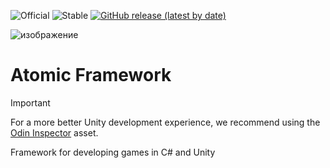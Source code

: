 ![Official](https://img.shields.io/badge/official-1D79AC)
![Stable](https://img.shields.io/badge/stable-5FBA27)
[![GitHub release (latest by date)](https://img.shields.io/github/v/release/starkre22/Atomic?color=red)](https://github.com/starkre22/Atomic/releases)

![изображение](https://github.com/user-attachments/assets/bd9b13da-fed3-41dc-b84e-ef87b3301dfa)
# Atomic Framework


> [!IMPORTANT]
> For a more better Unity development experience, we recommend using the [Odin Inspector](https://assetstore.unity.com/packages/tools/utilities/odin-inspector-and-serializer-89041) asset.





Framework for developing games in C# and Unity
